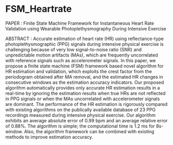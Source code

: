 # FSM_Heartrate

PAPER :
Finite State Machine Framework for Instantaneous Heart Rate Validation using Wearable Photoplethysmography During Intensive Exercise


ABSTRACT :
Accurate estimation of heart rate (HR) using reflectance-type photoplethysmographic (PPG) signals during intensive physical exercise is challenging because of very low signal-to-noise ratio (SNR) and unpredictable motion artifacts (MAs), which are frequently uncorrelated with reference signals such as accelerometer signals. In this paper, we propose a finite state machine (FSM) framework based novel algorithm for HR estimation and validation, which exploits the crest factor from the periodogram obtained after MA removal, and the estimated HR changes in consecutive windows as the estimation accuracy indicators. Our proposed algorithm automatically provides only accurate HR estimation results in a real-time by ignoring the estimation results when true HRs are not reflected in PPG signals or when the MAs uncorrelated with accelerometer signals are dominant. The performance of the HR estimation is rigorously compared with existing algorithms on the publically available database of 23 PPG recordings measured during intensive physical exercise. Our algorithm exhibits an average absolute error of 0.99 bpm and an average relative error of 0.88%. The algorithm is simple; the computational time is  1.2 ms for 8s-window. Also, the algorithm framework can be combined with existing methods to improve estimation accuracy.
